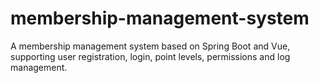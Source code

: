 # membership-management-system
A membership management system based on Spring Boot and Vue, supporting user registration, login, point levels, permissions and log management.
